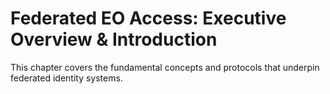 # Federated EO Access: Executive Overview & Introduction

This chapter covers the fundamental concepts and protocols that underpin federated identity systems.
